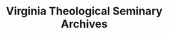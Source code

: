 ---
layout: repo
title: "Virginia Theological Seminary Archives"
id: 16524
permalink: repos/16524/
---